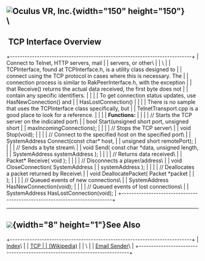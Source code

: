 <span style="background-color: rgb(255, 255, 255);">![Oculus VR,
Inc.](RakNet_Icon_Final-copy.jpg){width="150" height="150"}</span>\
\
  -------------------------
   TCP Interface Overview
  -------------------------

+--------------------------------------------------------------------------+
| <span class="RakNetBlueHeader">Connect to Telnet, HTTP servers, mail     |
| servers, or other</span>\                                                |
| \                                                                        |
| TCPInterface, found at TCPInterface.h, is a utility class designed to    |
| connect using the TCP protocol in cases where this is necessary. The     |
| connection process is similar to RakPeerInterface.h, with the exception  |
| that Receive() returns the actual data received, the first byte does not |
| contain any specific identifiers.                                        |
|                                                                          |
| To get connection status updates, use HasNewConnection() and             |
| HasLostConnection()                                                      |
|                                                                          |
| There is no sample that uses the TCPInterface class specifically, but    |
| TelnetTransport.cpp is a good place to look for a reference.             |
|                                                                          |
| **Functions:**                                                           |
|                                                                          |
| // Starts the TCP server on the indicated port\                          |
| <span class="RakNetCode">bool Start(unsigned short port, unsigned short  |
| maxIncomingConnections);</span>                                          |
|                                                                          |
| // Stops the TCP server\                                                 |
| <span class="RakNetCode">void Stop(void);</span>                         |
|                                                                          |
| // Connect to the specified host on the specified port\                  |
| <span class="RakNetCode">SystemAddress Connect(const char\* host,        |
| unsigned short remotePort);</span>                                       |
|                                                                          |
| // Sends a byte stream\                                                  |
| <span class="RakNetCode">void Send( const char \*data, unsigned length,  |
| SystemAddress systemAddress );</span>                                    |
|                                                                          |
| // Returns data received\                                                |
| <span class="RakNetCode">Packet\* Receive( void );</span>                |
|                                                                          |
| // Disconnects a player/address\                                         |
| <span class="RakNetCode">void CloseConnection( SystemAddress             |
| systemAddress );</span>                                                  |
|                                                                          |
| // Deallocates a packet returned by Receive\                             |
| <span class="RakNetCode">void DeallocatePacket( Packet \*packet          |
| );</span>                                                                |
|                                                                          |
| // Queued events of new connections\                                     |
| <span class="RakNetCode">SystemAddress HasNewConnection(void);</span>    |
|                                                                          |
| // Queued events of lost connections\                                    |
| <span class="RakNetCode">SystemAddress HasLostConnection(void);</span>   |
+--------------------------------------------------------------------------+

  -----------------------------------------------
  ![](spacer.gif){width="8" height="1"}See Also
  -----------------------------------------------

+--------------------------------------------------------------------------+
| [Index](index.html)\                                                     |
| [TCP                                                                     |
| (Wikipedia)](http://en.wikipedia.org/wiki/Transmission_Control_Protocol) |
| \                                                                        |
| [Email Sender](emailsender.html)\                                        |
+--------------------------------------------------------------------------+


